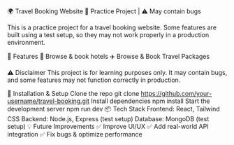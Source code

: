 🌍 Travel Booking Website
🚀 Practice Project | ⚠️ May contain bugs

This is a practice project for a travel booking website. Some features are built using a test setup, so they may not work properly in a production environment.

📌 Features
🏨 Browse & book hotels
✈️ Browse & Book Travel Packages

⚠️ Disclaimer
This project is for learning purposes only. It may contain bugs, and some features may not function correctly in production.

🚀 Installation & Setup
Clone the repo
  git clone https://github.com/your-username/travel-booking.git
Install dependencies
  npm install
Start the development server
  npm run dev
📦 Tech Stack
Frontend: React, Tailwind CSS
Backend: Node.js, Express (test setup)
Database: MongoDB (test setup)
💡 Future Improvements
✅ Improve UI/UX
✅ Add real-world API integration
✅ Fix bugs & optimize performance
